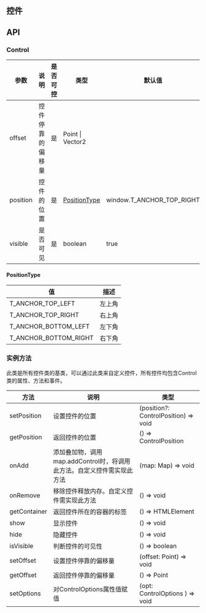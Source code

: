 ## 控件

## API

### Control
| 参数     | 说明             | 是否可控 | 类型                          | 默认值                    |
| -------- | ---------------- | -------- | ----------------------------- | ------------------------- |
| offset   | 控件停靠的偏移量 | 是       | Point \| Vector2              |                           |
| position | 控件的位置       | 是       | [PositionType](#positiontype) | window.T_ANCHOR_TOP_RIGHT |
| visible  | 是否可见         | 是       | boolean                       | true                      |

#### PositionType
| 值                    | 描述   |
| --------------------- | ------ |
| T_ANCHOR_TOP_LEFT     | 左上角 |
| T_ANCHOR_TOP_RIGHT    | 右上角 |
| T_ANCHOR_BOTTOM_LEFT  | 左下角 |
| T_ANCHOR_BOTTOM_RIGHT | 右下角 |

### 实例方法

此类是所有控件类的基类，可以通过此类来自定义控件，所有控件均包含Control类的属性、方法和事件。

| 方法         | 说明                                                                   | 类型                                 |
| ------------ | ---------------------------------------------------------------------- | ------------------------------------ |
| setPosition  | 设置控件的位置                                                         | (position?: ControlPosition) => void |
| getPosition  | 返回控件的位置                                                         | () => ControlPosition                |
| onAdd        | 添加叠加物，调用map.addControl时，将调用此方法。自定义控件需实现此方法 | (map: Map) => void                   |
| onRemove     | 移除控件释放内存。自定义控件需实现此方法                               | () => void                           |
| getContainer | 返回控件所在的容器的标签                                               | () => HTMLElement                    |
| show         | 显示控件                                                               | () => void                           |
| hide         | 隐藏控件                                                               | () => void                           |
| isVisible    | 判断控件的可见性                                                       | () => boolean                        |
| setOffset    | 设置控件停靠的偏移量                                                   | (offset: Point) => void              |
| getOffset    | 返回控件停靠的偏移量                                                   | () => Point                          |
| setOptions   | 对ControlOptions属性值赋值                                             | (opt: ControlOptions ) => void       |
